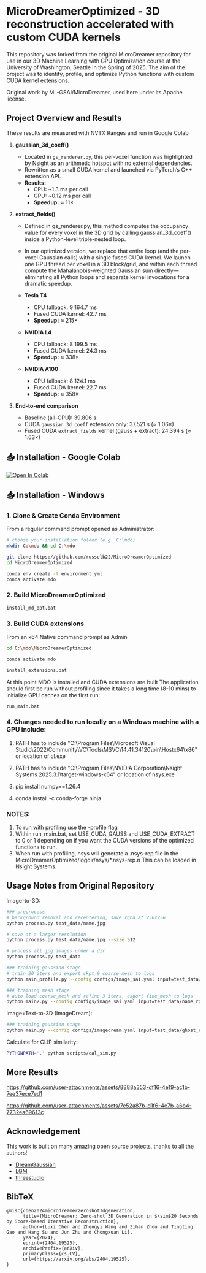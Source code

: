 # MicroDreamerOptimized - 3D reconstruction accelerated with custom CUDA kernels
This repository was forked from the original MicroDreamer repository for use in our 3D Machine Learning with GPU Optimization course at the University of Washington, Seattle in the Spring of 2025. The aim of the project was to identify, profile, and optimize Python functions with custom CUDA kernel extensions.

Original work by ML-GSAI/MicroDreamer, used here under its Apache license.

## Project Overview and Results
These results are measured with NVTX Ranges and run in Google Colab

1. **gaussian_3d_coeff()**
   
   - Located in `gs_renderer.py`, this per-voxel function was highlighted by Nsight as an arithmetic hotspot with no external dependencies.  
   - Rewritten as a small CUDA kernel and launched via PyTorch’s C++ extension API.  
   - **Results:**  
     - CPU: ~1.3 ms per call  
     - GPU: ~0.12 ms per call  
     - **Speedup:** ≈ 11×  

3. **extract_fields()**
   
   -  Defined in gs_renderer.py, this method computes the occupancy value for every voxel in the 3D grid by calling gaussian_3d_coeff() inside a Python-level triple-nested loop.
   -  In our optimized version, we replace that entire loop (and the per-voxel Gaussian calls) with a single fused CUDA kernel. We launch one GPU thread per voxel in a 3D block/grid, and within each thread compute the Mahalanobis-weighted Gaussian sum directly—eliminating all Python loops and separate kernel invocations for a dramatic speedup.
     
   - **Tesla T4**  
     - CPU fallback: 9 164.7 ms  
     - Fused CUDA kernel: 42.7 ms  
     - **Speedup:** ≈ 215×  
   - **NVIDIA L4**  
     - CPU fallback: 8 199.5 ms  
     - Fused CUDA kernel: 24.3 ms  
     - **Speedup:** ≈ 338×
   - **NVIDIA A100**  
     - CPU fallback: 8 124.1 ms  
     - Fused CUDA kernel: 22.7 ms  
     - **Speedup:** ≈ 358×  

5. **End-to-end comparison**  
   - Baseline (all-CPU): 39.806 s  
   - CUDA `gaussian_3d_coeff` extension only: 37.521 s (≈ 1.06×)  
   - Fused CUDA `extract_fields` kernel (gauss + extract): 24.394 s (≈ 1.63×)  

## 📥 Installation -  Google Colab
[![Open In Colab](https://colab.research.google.com/assets/colab-badge.svg)](https://colab.research.google.com/github/russelb22/MicroDreamerOptimized/blob/main/colab/MicroDreamerOptimized_Colab.ipynb)

## 📥 Installation -  Windows
### 1. Clone & Create Conda Environment
From a regular command prompt opened as Administrator:
```bash
# choose your installation folder (e.g. C:\mdo)
mkdir C:\mdo && cd C:\mdo

git clone https://github.com/russelb22/MicroDreamerOptimized 
cd MicroDreamerOptimized

conda env create -f environment.yml
conda activate mdo
```
### 2. Build MicroDreamerOptimized
```bash
install_md_opt.bat
```

### 3. Build CUDA extensions 
From an x64 Native command prompt as Admin  
``` bash
cd C:\mdo\MicroDreamerOptimized

conda activate mdo

install_extensions.bat  
```

At this point MDO is installed and CUDA extensions are built
The application should first be run without profiling since it takes a long time (8-10 mins) to initialize GPU caches on the first run:
```bash
run_main.bat  
```

### 4. Changes needed to run locally on a Windows machine with a GPU include: 

1. PATH has to include "C:\Program Files\Microsoft Visual Studio\2022\Community\VC\Tools\MSVC\14.41.34120\bin\Hostx64\x86" or location of cl.exe

2. PATH has to include "C:\Program Files\NVIDIA Corporation\Nsight Systems 2025.3.1\target-windows-x64" or location of nsys.exe

3. pip install numpy==1.26.4 

4. conda install -c conda-forge ninja 

### NOTES:
1. To run with profiling use the -profile flag
2. Within run_main.bat, set USE_CUDA_GAUSS and USE_CUDA_EXTRACT to 0 or 1 depending on if you want the CUDA versions of the optimized functions to run.
3. When run with profiling, nsys will generate a .nsys-rep file in the MicroDreamerOptimized/logdir/nsys/*.nsys-rep.n This can be loaded in Nsight Systems.



## Usage Notes from Original Repository

Image-to-3D:

```bash
### preprocess
# background removal and recentering, save rgba at 256x256
python process.py test_data/name.jpg

# save at a larger resolution
python process.py test_data/name.jpg --size 512

# process all jpg images under a dir
python process.py test_data

### training gaussian stage
# train 20 iters and export ckpt & coarse_mesh to logs
python main_profile.py --config configs/image_sai.yaml input=test_data/name_rgba.png save_path=name_rgba

### training mesh stage
# auto load coarse_mesh and refine 3 iters, export fine_mesh to logs
python main2.py --config configs/image_sai.yaml input=test_data/name_rgba.png save_path=name_rgba
```

Image+Text-to-3D (ImageDream):

```bash
### training gaussian stage
python main.py --config configs/imagedream.yaml input=test_data/ghost_rgba.png prompt="a ghost eating hamburger" save_path=ghost_rgba
```

Calculate for CLIP similarity:
```bash
PYTHONPATH='.' python scripts/cal_sim.py
```

## More Results



https://github.com/user-attachments/assets/8888a353-df16-4e19-ac1b-7ee37ece7ed1




https://github.com/user-attachments/assets/7e52a87b-d1f6-4e7b-a6b4-7732ea69613c





## Acknowledgement

This work is built on many amazing open source projects, thanks to all the authors!

- [DreamGaussian](https://github.com/dreamgaussian/dreamgaussian)
- [LGM](https://github.com/3DTopia/LGM)
- [threestudio](https://github.com/threestudio-project/threestudio)


## BibTeX

```
@misc{chen2024microdreamerzeroshot3dgeneration,
      title={MicroDreamer: Zero-shot 3D Generation in $\sim$20 Seconds by Score-based Iterative Reconstruction}, 
      author={Luxi Chen and Zhengyi Wang and Zihan Zhou and Tingting Gao and Hang Su and Jun Zhu and Chongxuan Li},
      year={2024},
      eprint={2404.19525},
      archivePrefix={arXiv},
      primaryClass={cs.CV},
      url={https://arxiv.org/abs/2404.19525}, 
}
```
